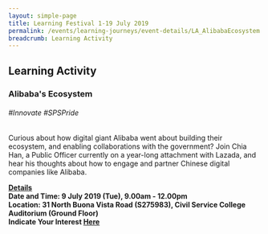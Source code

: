 ```yaml
---
layout: simple-page
title: Learning Festival 1-19 July 2019
permalink: /events/learning-journeys/event-details/LA_AlibabaEcosystem
breadcrumb: Learning Activity
---
```


## Learning Activity
### Alibaba's Ecosystem

###### _#Innovate #SPSPride_

Curious about how digital giant Alibaba went about building their ecosystem, and enabling collaborations with the government? Join Chia Han, a Public Officer currently on a year-long attachment with Lazada, and hear his thoughts about how to engage and partner Chinese digital companies like Alibaba.

<b><u>Details</u><br>
**Date and Time: 9 July 2019 (Tue), 9.00am - 12.00pm** <br>
**Location: 31 North Buona Vista Road (S275983), Civil Service College Auditorium (Ground Floor)** <br>
**Indicate Your Interest [Here](https://)** 

